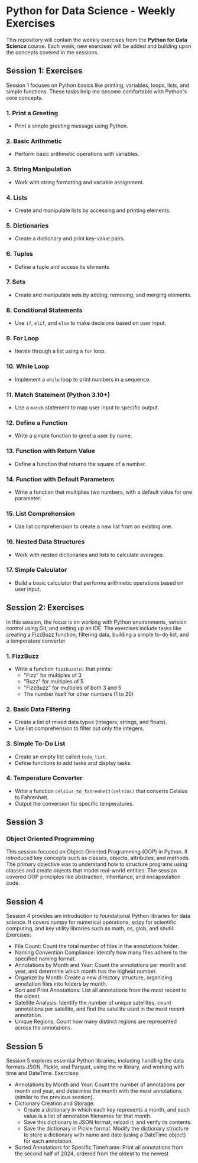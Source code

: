 # Python for Data Science - Weekly Exercises

This repository will contain the weekly exercises from the **Python for Data Science** course. Each week, new exercises will be added and building upon the concepts covered in the sessions.

## Session 1: Exercises

Session 1 focuses on Python basics like printing, variables, loops, lists, and simple functions. These tasks help me become comfortable with Python's core concepts.

### 1. **Print a Greeting**
   - Print a simple greeting message using Python.

### 2. **Basic Arithmetic**
   - Perform basic arithmetic operations with variables.

### 3. **String Manipulation**
   - Work with string formatting and variable assignment.

### 4. **Lists**
   - Create and manipulate lists by accessing and printing elements.

### 5. **Dictionaries**
   - Create a dictionary and print key-value pairs.

### 6. **Tuples**
   - Define a tuple and access its elements.

### 7. **Sets**
   - Create and manipulate sets by adding, removing, and merging elements.

### 8. **Conditional Statements**
   - Use `if`, `elif`, and `else` to make decisions based on user input.

### 9. **For Loop**
   - Iterate through a list using a `for` loop.

### 10. **While Loop**
   - Implement a `while` loop to print numbers in a sequence.

### 11. **Match Statement (Python 3.10+)**
   - Use a `match` statement to map user input to specific output.

### 12. **Define a Function**
   - Write a simple function to greet a user by name.

### 13. **Function with Return Value**
   - Define a function that returns the square of a number.

### 14. **Function with Default Parameters**
   - Write a function that multiplies two numbers, with a default value for one parameter.

### 15. **List Comprehension**
   - Use list comprehension to create a new list from an existing one.

### 16. **Nested Data Structures**
   - Work with nested dictionaries and lists to calculate averages.

### 17. **Simple Calculator**
   - Build a basic calculator that performs arithmetic operations based on user input.


## Session 2: Exercises
In this session, the focus is on working with Python environments, version control using Git, and setting up an IDE. The exercises include tasks like creating a FizzBuzz function, filtering data, building a simple to-do list, and a temperature converter.

### 1. **FizzBuzz**
   - Write a function `fizzbuzz(n)` that prints:
     - "Fizz" for multiples of 3
     - "Buzz" for multiples of 5
     - "FizzBuzz" for multiples of both 3 and 5
     - The number itself for other numbers (1 to 20)

### 2. **Basic Data Filtering**
   - Create a list of mixed data types (integers, strings, and floats).
   - Use list comprehension to filter out only the integers.

### 3. **Simple To-Do List**
   - Create an empty list called `todo_list`.
   - Define functions to add tasks and display tasks.

### 4. **Temperature Converter**
   - Write a function `celsius_to_fahrenheit(celsius)` that converts Celsius to Fahrenheit.
   - Output the conversion for specific temperatures.


## Session 3

### Object Oriented Programming
This session focused on Object-Oriented Programming (OOP) in Python. It introduced key concepts such as classes, objects, attributes, and methods. The primary objective was to understand how to structure programs using classes and create objects that model real-world entities. The session covered OOP principles like abstraction, inheritance, and encapsulation code.


## Session 4

Session 4 provides am introduction to foundational Python libraries for data science. It covers numpy for numerical operations, scipy for scientific computing, and key utility libraries such as math, os, glob, and shutil.
Exercises:
- File Count: Count the total number of files in the annotations folder.
- Naming Convention Compliance: Identify how many files adhere to the specified naming format.
- Annotations by Month and Year: Count the annotations per month and year, and determine which month has the highest number.
- Organize by Month: Create a new directory structure, organizing annotation files into folders by month.
- Sort and Print Annotations: List all annotations from the most recent to the oldest.
- Satellite Analysis: Identify the number of unique satellites, count annotations per satellite, and find the satellite used in the most recent annotation.
- Unique Regions: Count how many distinct regions are represented across the annotations.


## Session 5

Session 5 explores essential Python libraries, including handling the data formats JSON, Pickle, and Parquet, using the _re_ library, and working with time and DateTime. 
Exercises:
- Annotations by Month and Year: Count the number of annotations per month and year, and determine the month with the most annotations (similar to the previous session).
- Dictionary Creation and Storage:
   - Create a dictionary in which each key represents a month, and each value is a list of annotation filenames for that month.
   - Save this dictionary in JSON format, reload it, and verify its contents.
   - Save the dictionary in Pickle format.
   Modify the dictionary structure to store a dictionary with name and date (using a DateTime object) for each annotation.
- Sorted Annotations for Specific Timeframe: Print all annotations from the second half of 2024, ordered from the oldest to the newest
